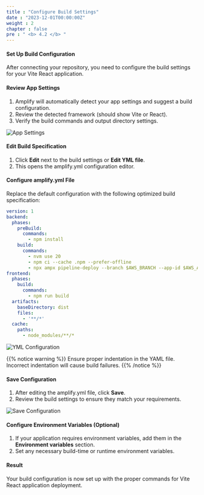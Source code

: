 ```yaml
---
title : "Configure Build Settings"
date : "2023-12-01T00:00:00Z"
weight : 2
chapter : false
pre : " <b> 4.2 </b> "
---
```


#### Set Up Build Configuration

After connecting your repository, you need to configure the build settings for your Vite React application.

#### Review App Settings

1. Amplify will automatically detect your app settings and suggest a build configuration.
2. Review the detected framework (should show Vite or React).
3. Verify the build commands and output directory settings.

![App Settings](/images/4/4-4.png?featherlight=false&width=90pc)

#### Edit Build Specification

1. Click **Edit** next to the build settings or **Edit YML file**.
2. This opens the amplify.yml configuration editor.

#### Configure amplify.yml File

Replace the default configuration with the following optimized build specification:

```yml
version: 1
backend:
  phases:
    preBuild:
      commands:
        - npm install
    build:
      commands:
        - nvm use 20
        - npm ci --cache .npm --prefer-offline
        - npx ampx pipeline-deploy --branch $AWS_BRANCH --app-id $AWS_APP_ID
frontend:
  phases:
    build:
      commands:
        - npm run build
  artifacts:
    baseDirectory: dist
    files:
      - '**/*'
  cache:
    paths:
      - node_modules/**/*
```

![YML Configuration](/images/4/4-5.png?featherlight=false&width=90pc)

{{% notice warning %}}
Ensure proper indentation in the YAML file. Incorrect indentation will cause build failures.
{{% /notice %}}

#### Save Configuration

1. After editing the amplify.yml file, click **Save**.
2. Review the build settings to ensure they match your requirements.

![Save Configuration](/images/4/4-6.png?featherlight=false&width=90pc)

#### Configure Environment Variables (Optional)

1. If your application requires environment variables, add them in the **Environment variables** section.
2. Set any necessary build-time or runtime environment variables.

#### Result

Your build configuration is now set up with the proper commands for Vite React application deployment.